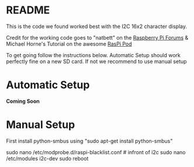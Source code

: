 # README #
This is the code we found worked best with the I2C 16x2 character display. 

Credit for the working code goes to "natbett" on the [Raspberry Pi Forums](http://www.raspberrypi.org/forums/viewtopic.php?f=32&t=34261&p=378524) & Michael Horne's Tutorial on the awesome [RasPi Pod](http://www.recantha.co.uk/blog/?p=4849)

To get going follow the instructions below. Automatic Setup should work perfectly fine on a new SD card. If not we recommend to use manual setup

# Automatic Setup #
**Coming Soon**

# Manual Setup #
First install python-smbus using "sudo apt-get install python-smbus"

sudo nano /etc/modprobe.d/raspi-blacklist.conf # infront of i2c
sudo nano /etc/modules i2c-dev
sudo reboot
